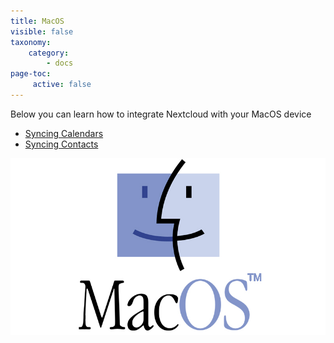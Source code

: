 ```yaml
---
title: MacOS
visible: false
taxonomy:
    category:
        - docs
page-toc:
     active: false
---
```


Below you can learn how to integrate Nextcloud with your MacOS device
- [Syncing Calendars](calendar-syncing)
- [Syncing Contacts](contact-syncing)

![](macos.jpg)
